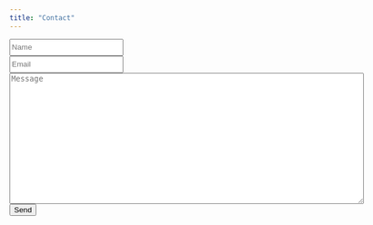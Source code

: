 ```yaml
---
title: "Contact"
---
```


<form accept-charset="UTF-8" action="https://getform.io/f/2c8a60d5-26ed-48cc-9b3a-0bfc76d9179b" 									METHOD="POST">
	<input 		type="text" 	style="width:200px;height:30px;"	id="name" 			name="name" 		placeholder="Name" 		required></input><br>
	<input 		type="email" 	style="width:200px;height:30px;"	id="email" 			name="email" 		placeholder="Email" 	required></input><br>
	<textarea type="text" 	rows="15" cols="75" 							id="message" 		name="message" 	placeholder="Message" required></textarea>
	<button type="submit">Send</button>
</form>
